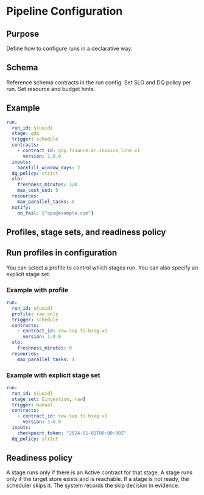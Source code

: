 # Pipeline Configuration

## Purpose
Define how to configure runs in a declarative way.

## Schema
Reference schema contracts in the run config.
Set SLO and DQ policy per run.
Set resource and budget hints.

## Example
```yaml
run:
  run_id: ${uuid}
  stage: gdp
  trigger: schedule
  contracts:
    - contract_id: gdp.finance.ar.invoice_line.v1
      version: 1.0.0
  inputs:
    backfill_window_days: 2
  dq_policy: strict
  slo:
    freshness_minutes: 120
    max_cost_usd: 5
  resources:
    max_parallel_tasks: 8
  notify:
    on_fail: ["ops@example.com"]
```


## Profiles, stage sets, and readiness policy

## Run profiles in configuration
You can select a profile to control which stages run.
You can also specify an explicit stage set.

### Example with profile
```yaml
run:
  run_id: ${uuid}
  profile: raw_only
  trigger: schedule
  contracts:
    - contract_id: raw.sap.fi.bseg.v1
      version: 1.0.0
  slo:
    freshness_minutes: 0
  resources:
    max_parallel_tasks: 4
```

### Example with explicit stage set
```yaml
run:
  run_id: ${uuid}
  stage_set: [ingestion, raw]
  trigger: manual
  contracts:
    - contract_id: raw.sap.fi.bseg.v1
      version: 1.0.0
  inputs:
    checkpoint_token: "2024-01-01T00:00:00Z"
  dq_policy: strict
```

## Readiness policy
A stage runs only if there is an Active contract for that stage.
A stage runs only if the target store exists and is reachable.
If a stage is not ready, the scheduler skips it.
The system records the skip decision in evidence.
